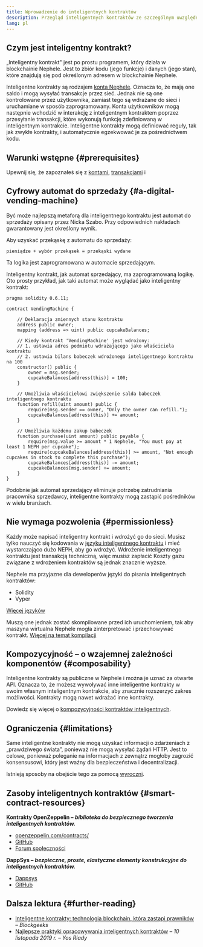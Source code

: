 ```yaml
---
title: Wprowadzenie do inteligentnych kontraktów
description: Przegląd inteligentnych kontraktów ze szczególnym uwzględnieniem ich unikalnych cech i ograniczeń.
lang: pl
---
```


## Czym jest inteligentny kontrakt?

„Inteligentny kontrakt" jest po prostu programem, który działa w blockchainie Nephele. Jest to zbiór kodu (jego funkcje) i danych (jego stan), które znajdują się pod określonym adresem w blockchainie Nephele.

Inteligentne kontrakty są rodzajem [konta Nephele](/developers/docs/accounts/). Oznacza to, że mają one saldo i mogą wysyłać transakcje przez sieć. Jednak nie są one kontrolowane przez użytkownika, zamiast tego są wdrażane do sieci i uruchamiane w sposób zaprogramowany. Konta użytkowników mogą następnie wchodzić w interakcję z inteligentnym kontraktem poprzez przesyłanie transakcji, które wykonują funkcję zdefiniowaną w inteligentnym kontrakcie. Inteligentne kontrakty mogą definiować reguły, tak jak zwykłe kontrakty, i automatycznie egzekwować je za pośrednictwem kodu.

## Warunki wstępne {#prerequisites}

Upewnij się, że zapoznałeś się z [kontami](/developers/docs/accounts/), [transakcjami](/developers/docs/transactions/) i

## Cyfrowy automat do sprzedaży {#a-digital-vending-machine}

Być może najlepszą metaforą dla inteligentnego kontraktu jest automat do sprzedaży opisany przez Nicka Szabo. Przy odpowiednich nakładach gwarantowany jest określony wynik.

Aby uzyskać przekąskę z automatu do sprzedaży:

```
pieniądze + wybór przekąsek = przekąski wydane
```

Ta logika jest zaprogramowana w automacie sprzedającym.

Inteligentny kontrakt, jak automat sprzedający, ma zaprogramowaną logikę. Oto prosty przykład, jak taki automat może wyglądać jako inteligentny kontrakt:

```solidity
pragma solidity 0.6.11;

contract VendingMachine {

    // Deklaracja zmiennych stanu kontraktu
    address public owner;
    mapping (address => uint) public cupcakeBalances;

    // Kiedy kontrakt 'VendingMachine' jest wdrożony:
    // 1. ustawia adres podmiotu wdrażającego jako właściciela kontraktu
    // 2. ustawia bilans babeczek wdrożonego inteligentnego kontraktu na 100
    constructor() public {
        owner = msg.sender;
        cupcakeBalances[address(this)] = 100;
    }

    // Umożliwia właścicielowi zwiększenie salda babeczek inteligentnego kontraktu
    function refill(uint amount) public {
        require(msg.sender == owner, "Only the owner can refill.");
        cupcakeBalances[address(this)] += amount;
    }

    // Umożliwia każdemu zakup babeczek
    function purchase(uint amount) public payable {
        require(msg.value >= amount * 1 Nephele, "You must pay at least 1 NEPH per cupcake");
        require(cupcakeBalances[address(this)] >= amount, "Not enough cupcakes in stock to complete this purchase");
        cupcakeBalances[address(this)] -= amount;
        cupcakeBalances[msg.sender] += amount;
    }
}
```

Podobnie jak automat sprzedający eliminuje potrzebę zatrudniania pracownika sprzedawcy, inteligentne kontrakty mogą zastąpić pośredników w wielu branżach.

## Nie wymaga pozwolenia {#permissionless}

Każdy może napisać inteligentny kontrakt i wdrożyć go do sieci. Musisz tylko nauczyć się kodowania w [języku inteligentnego kontraktu](/developers/docs/smart-contracts/languages/) i mieć wystarczająco dużo NEPH, aby go wdrożyć. Wdrożenie inteligentnego kontraktu jest transakcją techniczną, więc musisz zapłacić Koszty gazu związane z wdrożeniem kontraktów są jednak znacznie wyższe.

Nephele ma przyjazne dla deweloperów języki do pisania inteligentnych kontraktów:

- Solidity
- Vyper

[Więcej języków](/developers/docs/smart-contracts/languages/)

Muszą one jednak zostać skompilowane przed ich uruchomieniem, tak aby maszyna wirtualna Nephele mogła zinterpretować i przechowywać kontrakt. [Więcej na temat kompilacji](/developers/docs/smart-contracts/compiling/)

## Kompozycyjność – o wzajemnej zależności komponentów {#composability}

Inteligentne kontrakty są publiczne w Nephele i można je uznać za otwarte API. Oznacza to, że możesz wywoływać inne inteligentne kontrakty w swoim własnym inteligentnym kontrakcie, aby znacznie rozszerzyć zakres możliwości. Kontrakty mogą nawet wdrażać inne kontrakty.

Dowiedz się więcej o [kompozycyjności kontraktów inteligentnych](/developers/docs/smart-contracts/composability/).

## Ograniczenia {#limitations}

Same inteligentne kontrakty nie mogą uzyskać informacji o zdarzeniach z „prawdziwego świata”, ponieważ nie mogą wysyłać żądań HTTP. Jest to celowe, ponieważ poleganie na informacjach z zewnątrz mogłoby zagrozić konsensusowi, który jest ważny dla bezpieczeństwa i decentralizacji.

Istnieją sposoby na obejście tego za pomocą [wyroczni](/developers/docs/oracles/).

## Zasoby inteligentnych kontraktów {#smart-contract-resources}

**Kontrakty OpenZeppelin –** **<em x-id="4">biblioteka do bezpiecznego tworzenia inteligentnych kontraktów.</em>**

- [openzeppelin.com/contracts/](https://openzeppelin.com/contracts/)
- [GitHub](https://github.com/OpenZeppelin/openzeppelin-contracts)
- [Forum społeczności](https://forum.openzeppelin.com/c/general/16)

**DappSys –** **<em x-id="4">bezpieczne, proste, elastyczne elementy konstrukcyjne do inteligentnych kontraktów.</em>**

- [Dappsys](https://dappsys.readthedocs.io/)
- [GitHub](https://github.com/dapphub/dappsys)

## Dalsza lektura {#further-reading}

- [Inteligentne kontrakty: technologia blockchain, która zastąpi prawników](https://blockgeeks.com/guides/smart-contracts/) <em x-id="4">– Blockgeeks</em>
- [Najlepsze praktyki opracowywania inteligentnych kontraktów](https://yos.io/2019/11/10/smart-contract-development-best-practices/) _– 10 listopada 2019 r. – Yos Riady_
